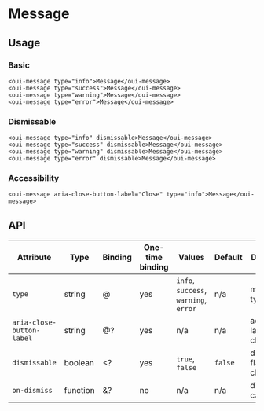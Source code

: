 # Message

## Usage

### Basic

```html:preview
<oui-message type="info">Message</oui-message>
<oui-message type="success">Message</oui-message>
<oui-message type="warning">Message</oui-message>
<oui-message type="error">Message</oui-message>
```

### Dismissable

```html:preview
<oui-message type="info" dismissable>Message</oui-message>
<oui-message type="success" dismissable>Message</oui-message>
<oui-message type="warning" dismissable>Message</oui-message>
<oui-message type="error" dismissable>Message</oui-message>
```

### Accessibility

```html:preview
<oui-message aria-close-button-label="Close" type="info">Message</oui-message>
```

## API

| Attribute                 | Type      | Binding   | One-time binding  | Values                                | Default   | Description
| ----                      | ----      | ----      | ----              | ----                                  | ----      | ----
| `type`                    | string    | @         | yes               | `info`, `success`, `warning`, `error` | n/a       | message type
| `aria-close-button-label` | string    | @?        | yes               | n/a                                   | n/a       | accessibility label for close button
| `dismissable`             | boolean   | <?        | yes               | `true`, `false`                       | `false`   | dismissable flag for close button
| `on-dismiss`              | function  | &?        | no                | n/a                                   | n/a       | dismiss callback
